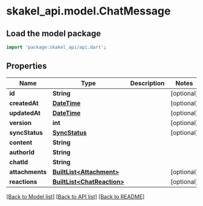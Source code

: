 # skakel_api.model.ChatMessage

## Load the model package
```dart
import 'package:skakel_api/api.dart';
```

## Properties
Name | Type | Description | Notes
------------ | ------------- | ------------- | -------------
**id** | **String** |  | [optional] 
**createdAt** | [**DateTime**](DateTime.md) |  | [optional] 
**updatedAt** | [**DateTime**](DateTime.md) |  | [optional] 
**version** | **int** |  | [optional] 
**syncStatus** | [**SyncStatus**](SyncStatus.md) |  | [optional] 
**content** | **String** |  | 
**authorId** | **String** |  | 
**chatId** | **String** |  | 
**attachments** | [**BuiltList&lt;Attachment&gt;**](Attachment.md) |  | [optional] 
**reactions** | [**BuiltList&lt;ChatReaction&gt;**](ChatReaction.md) |  | [optional] 

[[Back to Model list]](../README.md#documentation-for-models) [[Back to API list]](../README.md#documentation-for-api-endpoints) [[Back to README]](../README.md)



